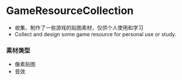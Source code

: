 # GameResourceCollection


* 收集、制作了一些游戏的贴图素材，仅供个人使用和学习
* Collect and design some game resource for personal use or study.

### 素材类型
* 像素贴图
* 音效